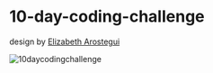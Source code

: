 # 10-day-coding-challenge

design by [Elizabeth Arostegui](https://www.figma.com/@coloripop)

![10daycodingchallenge](https://user-images.githubusercontent.com/78574587/109453266-2e8a0100-7a84-11eb-8d9b-fd3ec78eda26.png)
